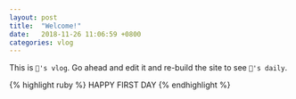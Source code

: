 ```yaml
---
layout: post
title:  "Welcome!"
date:   2018-11-26 11:06:59 +0800
categories: vlog
---
```

This is `🐍's vlog`. Go ahead and edit it and re-build the site to see `🐍's daily`.

{% highlight ruby %}
HAPPY FIRST DAY
{% endhighlight %}

<!-- Check out the [Jekyll docs][jekyll-docs] for more info on how to get the most out of Jekyll. File all bugs/feature requests at [Jekyll’s GitHub repo][jekyll-gh]. If you have questions, you can ask them on [Jekyll Talk][jekyll-talk].

[jekyll-docs]: https://jekyllrb.com/docs/home
[jekyll-gh]:   https://github.com/jekyll/jekyll
[jekyll-talk]: https://talk.jekyllrb.com/ -->
